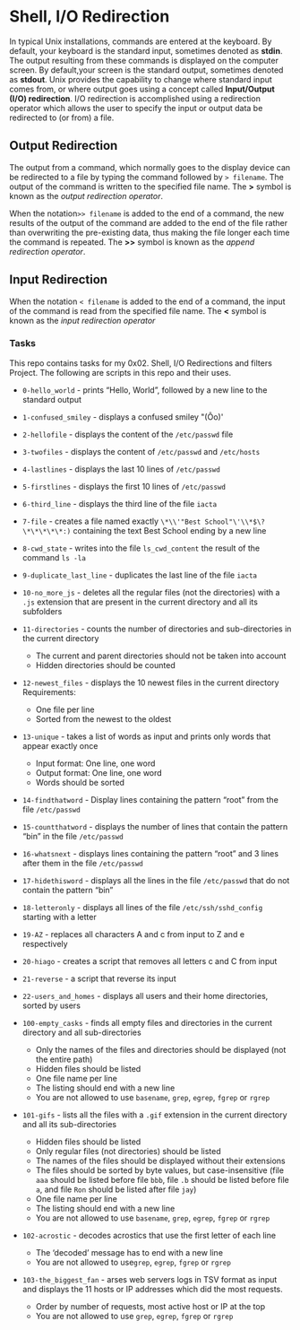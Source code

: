 # Shell, I/O Redirection

In typical Unix installations, commands are entered at the keyboard. By default, your keyboard is the standard input, sometimes denoted as **stdin**. The output resulting from these commands is displayed on the computer screen. By default,your screen is the standard output, sometimes denoted as **stdout**. Unix provides the capability to change where standard input comes from, or where output goes using a concept called **Input/Output (I/O) redirection**. I/O redirection is accomplished using a redirection operator which allows the user to specify the input or output data be redirected to (or from) a file.

## Output Redirection

The output from a command, which normally goes to the display device can be redirected to a file by typing the command followed by `> filename`. The output of the command is written to the specified file name. The **>** symbol is known as the *output redirection operator*.


When the notation`>> filename` is added to the end of a command, the new results of the output of the command are added to the end of the file rather than overwriting the pre-existing data, thus making the file longer each time the command is repeated. The **>>** symbol is known as the *append redirection operator*.

## Input Redirection

When the notation `< filename` is added to the end of a command, the input of the command is read from the specified file name. The **<** symbol is known as the *input redirection operator*

### Tasks

This repo contains tasks for my 0x02. Shell, I/O Redirections and filters Project. The following are scripts in this repo and their uses.

* `0-hello_world` - prints “Hello, World”, followed by a new line to the standard output
* `1-confused_smiley` - displays a confused smiley "(Ôo)'
* `2-hellofile` - displays the content of the `/etc/passwd` file
* `3-twofiles` - displays the content of `/etc/passwd` and `/etc/hosts`
* `4-lastlines` - displays the last 10 lines of `/etc/passwd`
* `5-firstlines` - displays the first 10 lines of `/etc/passwd`
* `6-third_line` - displays the third line of the file `iacta`
* `7-file` - creates a file named exactly `\*\\'"Best School"\'\\*$\?\*\*\*\*\*:)` containing the text Best School ending by a new line
* `8-cwd_state` - writes into the file `ls_cwd_content` the result of the command `ls -la`
* `9-duplicate_last_line` - duplicates the last line of the file `iacta`
* `10-no_more_js` - deletes all the regular files (not the directories) with a `.js` extension that are present in the current directory and all its subfolders
* `11-directories` - counts the number of directories and sub-directories in the current directory
    * The current and parent directories should not be taken into account
    * Hidden directories should be counted
* `12-newest_files` - displays the 10 newest files in the current directory
Requirements: 

    * One file per line
    * Sorted from the newest to the oldest 

* `13-unique` - takes a list of words as input and prints only words that appear exactly once

    * Input format: One line, one word
    * Output format: One line, one word
    * Words should be sorted

* `14-findthatword` - Display lines containing the pattern “root” from the file `/etc/passwd`
* `15-countthatword` - displays the number of lines that contain the pattern “bin” in the file `/etc/passwd`
* `16-whatsnext` - displays lines containing the pattern “root” and 3 lines after them in the file `/etc/passwd`
* `17-hidethisword` - displays all the lines in the file `/etc/passwd` that do not contain the pattern “bin”
* `18-letteronly` - displays all lines of the file `/etc/ssh/sshd_config` starting with a letter
* `19-AZ` - replaces all characters A and c from input to Z and e respectively
* `20-hiago` - creates a script that removes all letters c and C from input
* `21-reverse` - a script that reverse its input
* `22-users_and_homes` - displays all users and their home directories, sorted by users
* `100-empty_casks` - finds all empty files and directories in the current directory and all sub-directories

    * Only the names of the files and directories should be displayed (not the entire path)
    * Hidden files should be listed
    * One file name per line
    * The listing should end with a new line
    * You are not allowed to use `basename`, `grep`, `egrep`, `fgrep` or `rgrep`

* `101-gifs` -  lists all the files with a `.gif` extension in the current directory and all its sub-directories

    * Hidden files should be listed	
    * Only regular files (not directories) should be listed
    * The names of the files should be displayed without their extensions
    * The files should be sorted by byte values, but case-insensitive (file `aaa` should be listed before file `bbb`, file `.b` should be listed before file `a`, and file `Ron` should be listed after file `jay`)
    * One file name per line
    * The listing should end with a new line
    * You are not allowed to use `basename`, `grep`, `egrep`, `fgrep` or `rgrep` 

* `102-acrostic` - decodes acrostics that use the first letter of each line

    * The ‘decoded’ message has to end with a new line
    * You are not allowed to use`grep`, `egrep`, `fgrep` or `rgrep`

* `103-the_biggest_fan` - arses web servers logs in TSV format as input and displays the 11 hosts or IP addresses which did the most requests.

    * Order by number of requests, most active host or IP at the top
    * You are not allowed to use `grep`, `egrep`, `fgrep` or `rgrep`
